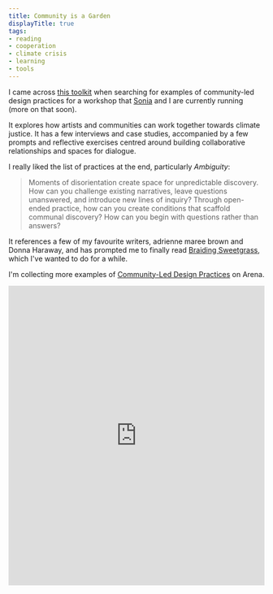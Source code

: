 ```yaml
---
title: Community is a Garden
displayTitle: true
tags: 
- reading
- cooperation
- climate crisis
- learning
- tools
---
```


I came across [this toolkit](https://www.are.na/block/9400568) when searching for examples of community-led design practices for a workshop that [Sonia](http://soniaturcotte.com/) and I are currently running (more on that soon).

It explores how artists and communities can work together towards climate justice. It has a few interviews and case studies, accompanied by a few prompts and reflective exercises centred around building collaborative relationships and spaces for dialogue.

I really liked the list of practices at the end, particularly *Ambiguity*:
> Moments of disorientation create space for unpredictable discovery. How can you challenge existing narratives, leave questions unanswered, and introduce new lines of inquiry? Through open-ended practice, how can you create conditions that scaffold communal discovery? How can you begin with questions rather than answers?

It references a few of my favourite writers, adrienne maree brown and Donna Haraway, and has prompted me to finally read [Braiding Sweetgrass](https://en.wikipedia.org/wiki/Braiding_Sweetgrass), which I've wanted to do for a while.

I'm collecting more examples of [Community-Led Design Practices](https://www.are.na/gemma-copeland/community-led-design-practices) on Arena.

<iframe style="border:none;" width="100%" height="590" src="https://www.are.na/gemma-copeland/community-led-design-practices/embed" title="Community-Led Design Practices”"></iframe>